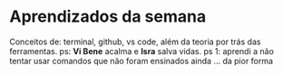 # Aprendizados da semana

Conceitos de: terminal, github, vs code, além da teoria por trás das ferramentas.
ps: **Vi Bene** acalma e **Isra** salva vidas.
ps 1: aprendi a não tentar usar comandos que não foram ensinados ainda ... da pior forma
